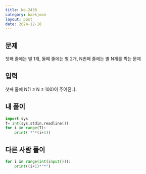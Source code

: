 ```yaml
---
title: No.2438
category: baekjoon
layout: post
date: 2024-12-18
---
```


문제
--
첫째 줄에는 별 1개, 둘째 줄에는 별 2개, N번째 줄에는 별 N개를 찍는 문제  

입력
--
첫째 줄에 N(1 ≤ N ≤ 100)이 주어진다.  

내 풀이
--

```python
import sys
T= int(sys.stdin.readline())
for i in range(T):
    print('*'*(i+1))
```

다른 사람 풀이
--
```python
for i in range(int(input())):
    print((i+1)*"*")
```

